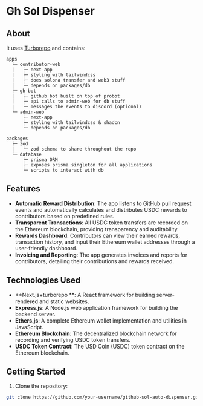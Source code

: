 # Gh Sol Dispenser

## About

It uses [Turborepo](https://turborepo.org) and contains:

```text
apps
  └─ contributor-web
  |   ├─ next-app
  |   ├─ styling with tailwindcss
  |   ├─ does solona transfer and web3 stuff
  |   └─ depends on packages/db
  ├─ gh-bot
  |   ├─ github bot built on top of probot
  |   ├─ api calls to admin-web for db stuff
  |   └─ messages the events to discord (optional)
  └─ admin-web
      ├─ next-app
      ├─ styling with tailwindcss & shadcn
      └─ depends on packages/db

packages
  ├─ zod
  |   └─ zod schema to share throughout the repo
  └─ database
      ├─ prisma ORM
      ├─ exposes prisma singleton for all applications
      └─ scripts to interact with db
```

## Features

- **Automatic Reward Distribution**: The app listens to GitHub pull request events and automatically calculates and distributes USDC rewards to contributors based on predefined rules.
- **Transparent Transactions**: All USDC token transfers are recorded on the Ethereum blockchain, providing transparency and auditability.
- **Rewards Dashboard**: Contributors can view their earned rewards, transaction history, and input their Ethereum wallet addresses through a user-friendly dashboard.
- **Invoicing and Reporting**: The app generates invoices and reports for contributors, detailing their contributions and rewards received.

## Technologies Used

- **Next.js+turborepo **: A React framework for building server-rendered and static websites.
- **Express.js**: A Node.js web application framework for building the backend server.
- **Ethers.js**: A complete Ethereum wallet implementation and utilities in JavaScript.
- **Ethereum Blockchain**: The decentralized blockchain network for recording and verifying USDC token transfers.
- **USDC Token Contract**: The USD Coin (USDC) token contract on the Ethereum blockchain.

## Getting Started

1. Clone the repository:

```bash
git clone https://github.com/your-username/github-sol-auto-dispenser.git
```
